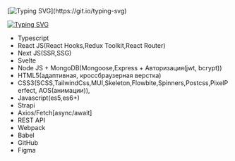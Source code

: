 [![Typing SVG](https://readme-typing-svg.demolab.com?font=Fira+Code&pause=1000&color=F7F7F7&width=435&lines=I'm+Minkail.)](https://git.io/typing-svg)

[![Typing SVG](https://readme-typing-svg.demolab.com?font=Fira+Code&pause=1000&color=F7F7F7&width=435&lines=My+stack)](https://git.io/typing-svg)

- Typescript
- React JS(React Hooks,Redux Toolkit,React Router)
- Next JS(SSR,SSG)
- Svelte
- Node JS + MongoDB(Mongoose,Express + Авторизация(jwt, bcrypt))
- HTML5(адаптивная, кроссбраузерная верстка)
- CSS3(SCSS,TailwindCss,MUI,Skeleton,Flowbite,Spinners,Postcss,PixelPerfect, AOS(анимации)),
- Javascript(es5,es6+)
- Strapi
- Axios/Fetch[async/await]
- REST API
- Webpack
- Babel
- GitHub
- Figma
